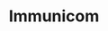 ---
title: "Immunicom"
image: "img/solutions/medigy/immunicom.jpg"
type: "medigy-clients"
weight: 7
---